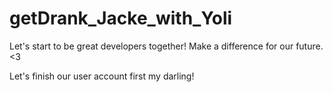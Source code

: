 # getDrank_Jacke_with_Yoli
Let's start to be great developers together! Make a difference for our future. &lt;3

Let's finish our user account first my darling!
